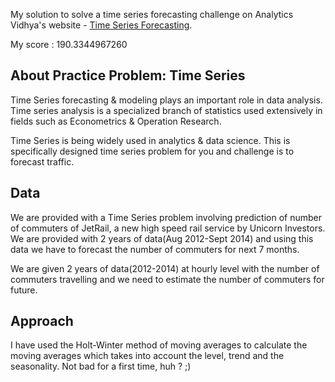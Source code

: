My solution to solve a time series forecasting challenge on Analytics Vidhya's website - [Time Series Forecasting](https://datahack.analyticsvidhya.com/contest/practice-problem-time-series-2/).

My score : 190.3344967260

## About Practice Problem: Time Series
Time Series forecasting & modeling plays an important role in data analysis. Time series analysis is a specialized branch of statistics used extensively in fields such as Econometrics & Operation Research.

Time Series is being widely used in analytics & data science. This is specifically designed time series problem for you and challenge is to forecast traffic.

## Data
We are provided with a Time Series problem involving prediction of number of commuters of JetRail, a new high speed rail service by Unicorn Investors. We are provided with 2 years of data(Aug 2012-Sept 2014) and using this data we have to forecast the number of commuters for next 7 months.

We are given 2 years of data(2012-2014) at hourly level with the number of commuters travelling and we need to estimate the number of commuters for future.

## Approach
I have used the Holt-Winter method of moving averages to calculate the moving averages which takes into account the level, trend and the seasonality. Not bad for a first time, huh ? ;)
